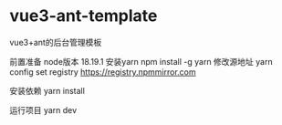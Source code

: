 # vue3-ant-template
vue3+ant的后台管理模板

前置准备
node版本  18.19.1
安装yarn
npm install -g yarn
修改源地址
yarn config set registry https://registry.npmmirror.com



安装依赖
yarn install

运行项目
yarn dev

